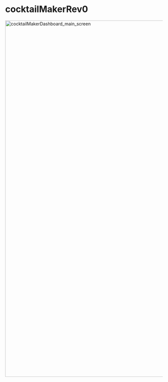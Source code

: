# cocktailMakerRev0



<img width="1136" alt="cocktailMakerDashboard_main_screen" src="https://github.com/lukasznowarkiewicz/cocktailMakerRev0/assets/82212257/da6dd3df-db92-446d-b987-47d8d6aea158">
